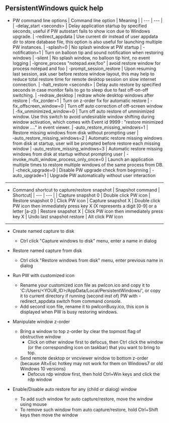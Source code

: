 
## PersistentWindows quick help
* PW command line options
  | Command line option | Meaning |
  | --- | --- |
  | -delay_start \<seconds\> | Delay application startup by specified seconds, useful if PW autostart fails to show icon due to Windows upgrade.
  | -redirect_appdata | Use current dir instead of user appdata dir to store database file, this option is also useful for launching multiple PW instances.
  | -splash=0       | No splash window at PW startup
  | -notification=1 | Turn on balloon tip and sound notification when restoring windows
  | -silent         | No splash window, no balloon tip hint, no event logging
  | -ignore_process "notepad.exe;foo" | avoid restore window for process notepad and foo
  | -prompt_session_restore | Upon resuming last session, ask user before restore window layout, this may help to reduce total restore time for remote desktop session on slow internet connection.
  | -halt_restore \<seconds\> | Delay auto restore by specified seconds in case monitor fails to go to sleep due to fast off-on-off switching.
  | -redraw_desktop | redraw whole desktop windows after restore
  | -fix_zorder=1   | Turn on z-order fix for automatic restore
  | -fix_offscreen_window=0 | Turn off auto correction of off-screen window
  | -fix_unminimized_window=0 | Turn off auto restore of unminimized window. Use this switch to avoid undesirable window shifting during window activation, which comes with Event id 9999 : "restore minimized window ...." in event viewer.
  | ‑auto_restore_missing_windows=1 | Restore missing windows from disk without prompting user
  | ‑auto_restore_missing_windows=2 | Automatic restore missing windows from disk at startup, user will be prompted before restore each missing window
  | ‑auto_restore_missing_windows=3 | Automatic restore missing windows from disk at startup without prompting user
  | -invoke_multi_window_process_only_once=0 | Launch an application multiple times to restore multiple windows of the same process from DB.
  | -check_upgrade=0 | Disable PW upgrade check from beginning
  | -auto_upgrade=1 | Upgrade PW automatically without user interaction

---

* Command shortcut to capture/restore snapshot
  | Snapshot command | Shortcut|
  | --- | --- |
  | Capture snapshot 0 | Double click PW icon
  | Restore snapshot 0 | Click PW icon
  | Capture snapshot X | Double click PW icon then immediately press key X (X represents a digit [0-9] or a letter [a-z])
  | Restore snapshot X | Click PW icon then immediately press key X
  | Undo last snapshot restore | Alt click PW icon

---
* Create named capture to disk
  * Ctrl click "Capture windows to disk" menu, enter a name in dialog

* Restore named capture from disk
  * Ctrl click "Restore windows from disk" menu, enter previous name in dialog

* Run PW with customized icon
  * Rename your customized icon file as pwIcon.ico and copy it to 'C:/Users/\<YOUR_ID>/AppData/Local/PersistentWindows/', or copy it to current directory if running (second inst of) PW with -redirect_appdata switch from command console.
  * Add second icon file, rename it to pwIconBusy.ico, this icon is displayed when PW is busy restoring windows.

* Manipulate window z-order
  * Bring a window to top z-order by clear the topmost flag of obstructive window
    * Click on other window first to defocus, then Ctrl click the window (or the corresponding icon on taskbar) that you want to bring to top.
  * Send remote desktop or vncviewer window to bottom z-order (because Alt+Esc hotkey may not work for them on Windows7 or old Windows 10 versions)
    * Defocus rdp window first, then hold Ctrl+Win keys and click the rdp window

* Enable/Disable auto restore for any (child or dialog) window
  * To add such window for auto capture/restore, move the window using mouse
  * To remove such window from auto capture/restore, hold Ctrl+Shift keys then move the window
```
